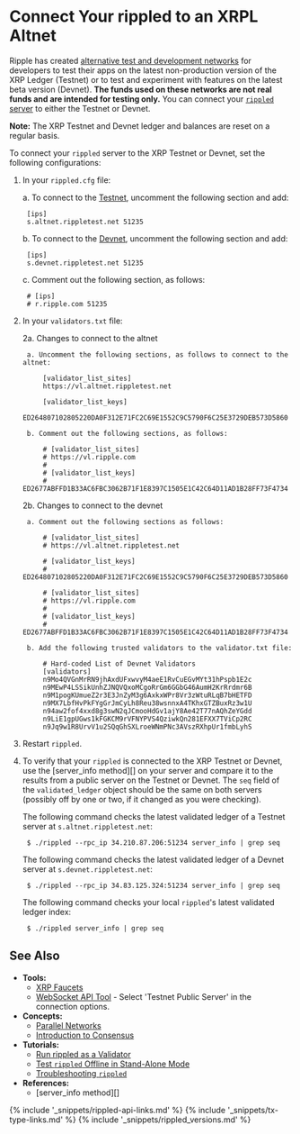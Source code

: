 # Connect Your rippled to an XRPL Altnet

Ripple has created [alternative test and development networks](parallel-networks.html) for developers to test their apps on the latest non-production version of the XRP Ledger (Testnet) or to test and experiment with features on the latest beta version (Devnet). **The funds used on these networks are not real funds and are intended for testing only.** You can connect your [`rippled` server](the-rippled-server.html) to either the Testnet or Devnet.

**Note:** The XRP Testnet and Devnet ledger and balances are reset on a regular basis.

To connect your `rippled` server to the XRP Testnet or Devnet, set the following configurations:

1. In your `rippled.cfg` file:

    a. To connect to the [Testnet](xrp-testnet-faucet.html), uncomment the following section and add:

        [ips]
        s.altnet.rippletest.net 51235

    b. To connect to the [Devnet](xrp-testnet-faucet.html), uncomment the following section and add:

        [ips]
        s.devnet.rippletest.net 51235

    c. Comment out the following section, as follows:

        # [ips]
        # r.ripple.com 51235



2. In your `validators.txt` file:

    2a. Changes to connect to the altnet

        a. Uncomment the following sections, as follows to connect to the altnet:

            [validator_list_sites]
            https://vl.altnet.rippletest.net

            [validator_list_keys]
            ED264807102805220DA0F312E71FC2C69E1552C9C5790F6C25E3729DEB573D5860

        b. Comment out the following sections, as follows:

            # [validator_list_sites]
            # https://vl.ripple.com
            #
            # [validator_list_keys]
            # ED2677ABFFD1B33AC6FBC3062B71F1E8397C1505E1C42C64D11AD1B28FF73F4734

    2b. Changes to connect to the devnet

        a. Comment out the following sections as follows:

            # [validator_list_sites]
            # https://vl.altnet.rippletest.net

            # [validator_list_keys]
            # ED264807102805220DA0F312E71FC2C69E1552C9C5790F6C25E3729DEB573D5860        

            # [validator_list_sites]
            # https://vl.ripple.com
            #
            # [validator_list_keys]
            # ED2677ABFFD1B33AC6FBC3062B71F1E8397C1505E1C42C64D11AD1B28FF73F4734

        b. Add the following trusted validators to the validator.txt file:

            # Hard-coded List of Devnet Validators
            [validators]
            n9Mo4QVGnMrRN9jhAxdUFxwvyM4aeE1RvCuEGvMYt31hPspb1E2c
            n9MEwP4LSSikUnhZJNQVQxoMCgoRrGm6GGbG46AumH2KrRrdmr6B
            n9M1pogKUmueZ2r3E3JnZyM3g6AxkxWPr8Vr3zWtuRLqB7bHETFD
            n9MX7LbfHvPkFYgGrJmCyLh8Reu38wsnnxA4TKhxGTZBuxRz3w1U
            n94aw2fof4xxd8g3swN2qJCmooHdGv1ajY8Ae42T77nAQhZeYGdd
            n9LiE1gpUGws1kFGKCM9rVFNYPVS4QziwkQn281EFXX7TViCp2RC
            n9Jq9w1R8UrvV1u2SQqGhSXLroeWNmPNc3AVszRXhpUr1fmbLyhS


3. Restart `rippled`.

4. To verify that your `rippled` is connected to the XRP Testnet or Devnet, use the [server_info method][] on your server and compare it to the results from a public server on the Testnet or Devnet. The `seq` field of the `validated_ledger` object should be the same on both servers (possibly off by one or two, if it changed as you were checking).

    The following command checks the latest validated ledger of a Testnet server at `s.altnet.rippletest.net`:

        $ ./rippled --rpc_ip 34.210.87.206:51234 server_info | grep seq

    The following command checks the latest validated ledger of a Devnet server at `s.devnet.rippletest.net`:

        $ ./rippled --rpc_ip 34.83.125.324:51234 server_info | grep seq

    The following command checks your local `rippled`'s latest validated ledger index:

        $ ./rippled server_info | grep seq


## See Also

- **Tools:**
    - [XRP Faucets](xrp-testnet-faucet.html)
    - [WebSocket API Tool](websocket-api-tool.html) - Select 'Testnet Public Server' in the connection options.
- **Concepts:**
    - [Parallel Networks](parallel-networks.html)
    - [Introduction to Consensus](intro-to-consensus.html)
- **Tutorials:**
    - [Run rippled as a Validator](run-rippled-as-a-validator.html)
    - [Test `rippled` Offline in Stand-Alone Mode](use-stand-alone-mode.html)
    - [Troubleshooting `rippled`](troubleshoot-the-rippled-server.html)
- **References:**
    - [server_info method][]



<!--{# common link defs #}-->
{% include '_snippets/rippled-api-links.md' %}
{% include '_snippets/tx-type-links.md' %}
{% include '_snippets/rippled_versions.md' %}
